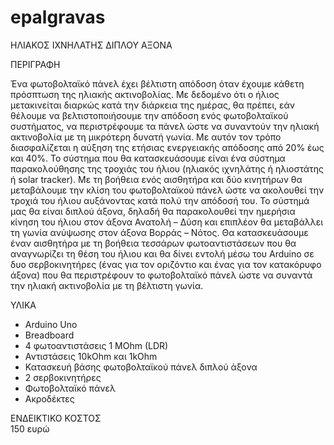 # epalgravas
ΗΛΙΑΚΟΣ ΙΧΝΗΛΑΤΗΣ ΔΙΠΛΟΥ ΑΞΟΝΑ

ΠΕΡΙΓΡΑΦΗ

Ένα φωτοβολταϊκό πάνελ έχει βέλτιστη απόδοση όταν έχουμε κάθετη πρόσπτωση της ηλιακής ακτινοβολίας. Με δεδομένο ότι ο ήλιος μετακινείται διαρκώς κατά την διάρκεια της ημέρας, θα πρέπει, εάν θέλουμε να βελτιστοποιήσουμε την απόδοση ενός φωτοβολταϊκού συστήματος, να περιστρέφουμε τα πάνελ ώστε να συναντούν την ηλιακή ακτινοβολία με τη μικρότερη δυνατή γωνία. Με αυτόν τον τρόπο διασφαλίζεται η αύξηση της ετήσιας ενεργειακής απόδοσης από 20% έως και 40%.
Το σύστημα που θα κατασκευάσουμε είναι ένα σύστημα παρακολούθησης της τροχιάς του ήλιου (ηλιακός ιχνηλάτης ή ηλιοστάτης ή solar tracker). Με τη βοήθεια ενός αισθητήρα και δύο κινητήρων θα μεταβάλουμε την κλίση του φωτοβολταϊκού πάνελ ώστε να ακολουθεί την τροχιά του ήλιου αυξάνοντας κατά πολύ την απόδοσή του.
Το σύστημά μας θα είναι διπλού άξονα, δηλαδή θα παρακολουθεί την ημερήσια κίνηση του ήλιου στον άξονα Ανατολή – Δύση  και επιπλέον θα μεταβάλλει τη γωνία ανύψωσης στον άξονα Βορράς – Νότος. 
Θα κατασκευάσουμε έναν αισθητήρα με τη βοήθεια τεσσάρων φωτοαντιστάσεων που θα αναγνωρίζει τη θέση του ήλιου και θα δίνει εντολή μέσω του Arduino σε δυο σερβοκινητήρες (ένας για τον οριζόντιο και ένας για τον κατακόρυφο άξονα) που θα περιστρέφουν το φωτοβολταϊκό πάνελ ώστε να συναντά την ηλιακή ακτινοβολία με τη βέλτιστη γωνία.

ΥΛΙΚΑ
-	Arduino Uno
-	Breadboard
-	4 φωτοαντιστάσεις 1 MOhm (LDR)
-	Αντιστάσεις 10kOhm και 1kOhm
-	Κατασκευή βάσης φωτοβολταϊκού πάνελ διπλού άξονα
-	2 σερβοκινητήρες
-	Φωτοβολταϊκό πάνελ
-	Ακροδέκτες

ΕΝΔΕΙΚΤΙΚΟ ΚΟΣΤΟΣ  
150 ευρώ
